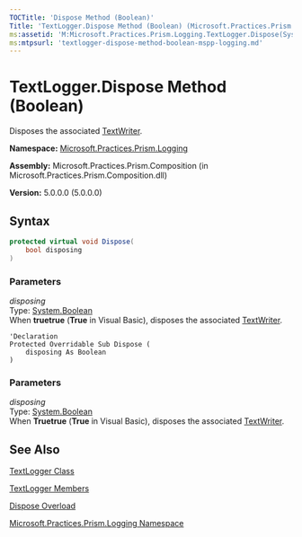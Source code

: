 ```yaml
---
TOCTitle: 'Dispose Method (Boolean)'
Title: 'TextLogger.Dispose Method (Boolean) (Microsoft.Practices.Prism.Logging)'
ms:assetid: 'M:Microsoft.Practices.Prism.Logging.TextLogger.Dispose(System.Boolean)'
ms:mtpsurl: 'textlogger-dispose-method-boolean-mspp-logging.md'
---
```


# TextLogger.Dispose Method (Boolean)

Disposes the associated [TextWriter](http://msdn.microsoft.com/en-us/library/ywxh2328).

**Namespace:** [Microsoft.Practices.Prism.Logging](/patterns-practices/reference/mspp-logging-namespace)

**Assembly:** Microsoft.Practices.Prism.Composition (in Microsoft.Practices.Prism.Composition.dll)

**Version:** 5.0.0.0 (5.0.0.0)

## Syntax

```C#
protected virtual void Dispose(
	bool disposing
)
```

### Parameters

*disposing*  
Type: [System.Boolean](http://msdn.microsoft.com/en-us/library/a28wyd50)  
When **truetrue** (**True** in Visual Basic), disposes the associated [TextWriter](http://msdn.microsoft.com/en-us/library/ywxh2328).


```VB
'Declaration
Protected Overridable Sub Dispose ( 
	disposing As Boolean
)
```

### Parameters

*disposing*  
Type: [System.Boolean](http://msdn.microsoft.com/en-us/library/a28wyd50)  
When **Truetrue** (**True** in Visual Basic), disposes the associated [TextWriter](http://msdn.microsoft.com/en-us/library/ywxh2328).

## See Also

[TextLogger Class](/patterns-practices/reference/textlogger-class-mspp-logging)

[TextLogger Members](/patterns-practices/reference/textlogger-members-mspp-logging)

[Dispose Overload](/patterns-practices/reference/textlogger-dispose-method-mspp-logging)

[Microsoft.Practices.Prism.Logging Namespace](/patterns-practices/reference/mspp-logging-namespace)